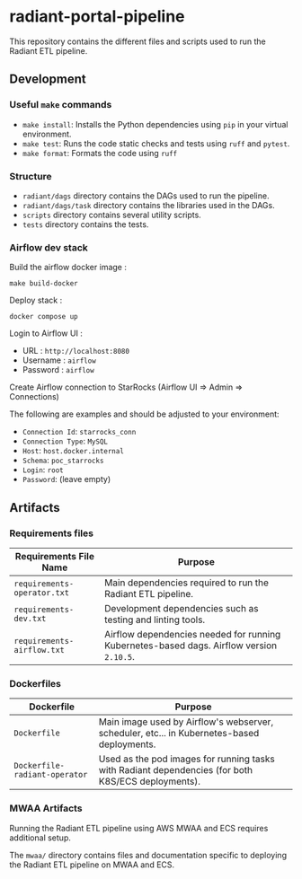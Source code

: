 # radiant-portal-pipeline

This repository contains the different files and scripts used to run the Radiant ETL pipeline.

## Development

### Useful `make` commands

- `make install`: Installs the Python dependencies using `pip` in your virtual environment.
- `make test`: Runs the code static checks and tests using `ruff` and `pytest`.
- `make format`: Formats the code using `ruff`

### Structure

- `radiant/dags` directory contains the DAGs used to run the pipeline.
- `radiant/dags/task` directory contains the libraries used in the DAGs.
- `scripts` directory contains several utility scripts.
- `tests` directory contains the tests.


### Airflow dev stack

Build the airflow docker image :

```
make build-docker
```

Deploy stack :

```
docker compose up 
```

Login to Airflow UI :

- URL : `http://localhost:8080`
- Username : `airflow`
- Password : `airflow`

Create Airflow connection to StarRocks (Airflow UI => Admin => Connections)

The following are examples and should be adjusted to your environment:

- `Connection Id`: `starrocks_conn`
- `Connection Type`: `MySQL`
- `Host`: `host.docker.internal`
- `Schema`: `poc_starrocks`
- `Login`: `root`
- `Password`: (leave empty)


## Artifacts

### Requirements files

| Requirements File Name      | Purpose                                                                                  |
|-----------------------------|------------------------------------------------------------------------------------------|
| `requirements-operator.txt` | Main dependencies required to run the Radiant ETL pipeline.                              |
| `requirements-dev.txt`      | Development dependencies such as testing and linting tools.                              |
| `requirements-airflow.txt`  | Airflow dependencies needed for running Kubernetes-based dags. Airflow version `2.10.5`. |

### Dockerfiles

| Dockerfile                     | Purpose                                                                                            |
|--------------------------------|----------------------------------------------------------------------------------------------------|
| `Dockerfile`                   | Main image used by Airflow's webserver, scheduler, etc... in Kubernetes-based deployments.         |
| `Dockerfile-radiant-operator`  | Used as the pod images for running tasks with Radiant dependencies (for both K8S/ECS deployments). |

### MWAA Artifacts

Running the Radiant ETL pipeline using AWS MWAA and ECS requires additional setup. 

The `mwaa/` directory contains files and documentation specific to deploying the Radiant ETL pipeline on MWAA and ECS.